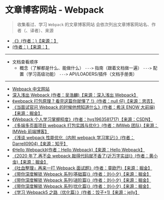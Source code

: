 # 文章博客网站 - Webpack

> 收集看过、学习 `Webpack` 的文章博客网站
> 会依次列出文章博客网站名、作者（、译者）、来源

- [《》(作者：)【来源：】]()
- [(作者：)【来源：】]()

---

- 文档查看顺序
  - 概念（了解都是什么、能做什么） `--->` 指南（跟着文档做一遍） `--->` 配置（学习高级功能） `--->` API/LOADERS/插件（文档手册类）

---

- [Webpack 中文网站](https://www.webpackjs.com/)
- [深入浅出 Webpack (作者：吴浩麟)【来源：深入浅出 Webpack】](https://webpack.wuhaolin.cn/)
- [《webpack 打包原理 ? 看完这篇你就懂了 !》(作者：null 仔)【来源：思否】](https://segmentfault.com/a/1190000021494964)
- [《当面试官问 Webpack 的时候他想知道什么》(作者：希沃 ENOW 大前端)【来源：掘金】](https://juejin.cn/post/6943468761575849992)
- [《Webpack 个人学习掌握程度》(作者：hys1963581717)【来源：CSDN】](https://blog.csdn.net/weixin_44923847/article/details/106754320)
- [《多端多页面项目 webpack 打包实践与优化》(作者：IMWeb 团队)【来源：IMWeb 前端博客】](https://imweb.io/topic/5d1091abf7b5692b080f25a4)
- [《浅谈 webpack 性能优化（内附 webpack 学习笔记）》(作者：Darrell0904)【来源：知乎】](https://zhuanlan.zhihu.com/p/139498741)
- [《Hello Webpack》(作者：Hello Webpack)【来源：Hello Webpack】](https://webpack-doc-20200329.vercel.app/)
- [《2020 年了,再不会 webpack 敲得代码就不香了(近万字实战)》(作者：黄小虫)【来源：掘金】](https://juejin.cn/post/6844904031240863758)
- [《吐血整理」再来一打 Webpack 面试题》(作者：童欧巴)【来源：掘金】](https://juejin.cn/post/6844904094281236487)
- [《带你深度解锁 Webpack 系列(基础篇)》(作者：刘小夕)【来源：掘金】](https://juejin.cn/post/6844904079219490830)
- [《带你深度解锁 Webpack 系列(进阶篇)》(作者：刘小夕)【来源：掘金】](https://juejin.cn/post/6844904084927938567)
- [《带你深度解锁 Webpack 系列(优化篇)》(作者：刘小夕)【来源：掘金】](https://juejin.cn/post/6844904093463347208)
- [《学习 Webpack5 之路（优化篇）》(作者：饺子+1)【来源：jelly】](https://jelly.jd.com/article/61179aa26bea510187770aa3)

